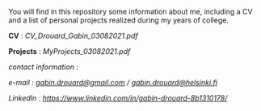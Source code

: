 You will find in this repository some information about me, including a CV and a list of personal projects realized during my years of college.

**CV** : *CV_Drouard_Gabin_03082021.pdf*

**Projects** : *MyProjects_03082021.pdf*

*contact information :*

*e-mail : gabin.drouard@gmail.com / gabin.drouard@helsinki.fi*

*LinkedIn : https://www.linkedin.com/in/gabin-drouard-8b1310178/*

